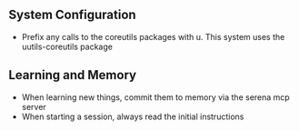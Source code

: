 ## System Configuration
- Prefix any calls to the coreutils packages with u. This system uses the uutils-coreutils package

## Learning and Memory
- When learning new things, commit them to memory via the serena mcp server
- When starting a session, always read the initial instructions